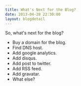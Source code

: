 ```yaml
---
title: What's Next for the Blog?
date: 2013-04-28 22:30:00
layout: blogdetail
---
```


So, what's next for the blog?
* Buy a domain for the blog.
* Find DNS host.
* Add google analytics.
* Add disqus.
* Add post to twitter.
* Add RSS feed.
* Add gravatar.
* What else?
